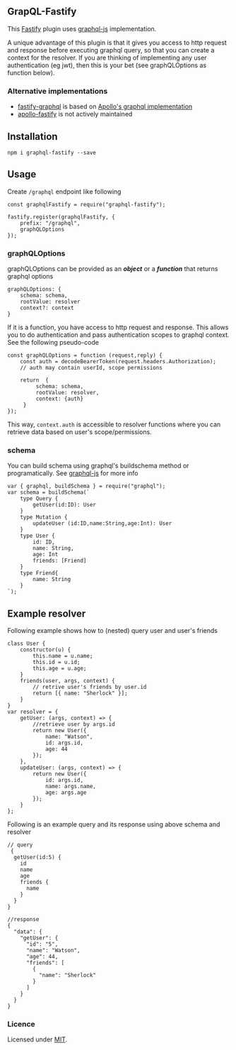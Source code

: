 ## GrapQL-Fastify

This [Fastify](https://github.com/fastify/fastify) plugin uses [graphql-js](https://github.com/graphql/graphql-js) implementation.

A unique advantage of this plugin is that it gives you access to http request and response before executing graphql query, so that you can create a context for the resolver. If you are thinking of implementing any user authentication (eg jwt), then this is your bet (see graphQLOptions as function below).

### Alternative implementations

-   [fastify-graphql](https://github.com/sirsavary/fastify-graphql) is based on [Apollo's graphql implementation](https://github.com/apollographql/apollo-server)
-   [apollo-fastify](https://www.npmjs.com/package/apollo-fastify) is not actively maintained

## Installation

    npm i graphql-fastify --save

## Usage

Create `/graphql` endpoint like following

    const graphqlFastify = require("graphql-fastify");

    fastify.register(graphqlFastify, {
        prefix: "/graphql",
        graphQLOptions
    });

### graphQLOptions

graphQLOptions can be provided as an **_object_** or a **_function_** that returns graphql options

    graphQLOptions: {
        schema: schema,
        rootValue: resolver
        context?: context
    }

If it is a function, you have access to http request and response. This allows you to do authentication and pass authentication scopes to graphql context. See the following pseudo-code

    const graphQLOptions = function (request,reply) {
        const auth = decodeBearerToken(request.headers.Authorization);
        // auth may contain userId, scope permissions

        return  {
    	     schema: schema,
    		 rootValue: resolver,
    	     context: {auth}
         }
    });

This way, `context.auth` is accessible to resolver functions where you can retrieve data based on user's scope/permissions.

### schema

You can build schema using graphql's buildschema method or programatically. See [graphql-js](https://github.com/graphql/graphql-js) for more info

```
var { graphql, buildSchema } = require("graphql");
var schema = buildSchema(`
    type Query {
        getUser(id:ID): User
    }
    type Mutation {
        updateUser (id:ID,name:String,age:Int): User
    }
    type User {
        id: ID,
        name: String,
        age: Int
        friends: [Friend]
    }
    type Friend{
        name: String
    }
`);
```

## Example resolver

Following example shows how to (nested) query user and user's friends

```
class User {
    constructor(u) {
        this.name = u.name;
        this.id = u.id;
        this.age = u.age;
    }
    friends(user, args, context) {
	    // retrive user's friends by user.id
        return [{ name: "Sherlock" }];
    }
}
var resolver = {
    getUser: (args, context) => {
	    //retrieve user by args.id
        return new User({
            name: "Watson",
            id: args.id,
            age: 44
        });
    },
    updateUser: (args, context) => {
        return new User({
            id: args.id,
            name: args.name,
            age: args.age
        });
    }
};
```

Following is an example query and its response using above schema and resolver

```
// query
 {
  getUser(id:5) {
    id
    name
    age
    friends {
      name
    }
  }
}

//response
{
  "data": {
    "getUser": {
      "id": "5",
      "name": "Watson",
      "age": 44,
      "friends": [
        {
          "name": "Sherlock"
        }
      ]
    }
  }
}
```



###

### Licence

Licensed under [MIT](./LICENSE).
